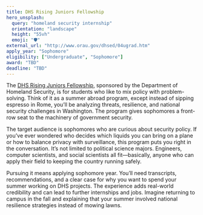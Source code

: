 ```yaml
---
title: DHS Rising Juniors Fellowship
hero_unsplash:
  query: "homeland security internship"
  orientation: "landscape"
  height: "55vh"
  emoji: "🛡️"
external_url: "http://www.orau.gov/dhsed/04ugrad.htm"
apply_year: "Sophomore"
eligibility: ["Undergraduate", "Sophomore"]
award: "TBD"
deadline: "TBD"
---
```

The [DHS Rising Juniors Fellowship](http://www.orau.gov/dhsed/04ugrad.htm), sponsored by the Department of Homeland Security, is for students who like to mix policy with problem-solving. Think of it as a summer abroad program, except instead of sipping espresso in Rome, you’ll be analyzing threats, resilience, and national security challenges in Washington. The program gives sophomores a front-row seat to the machinery of government security.

The target audience is sophomores who are curious about security policy. If you’ve ever wondered who decides which liquids you can bring on a plane or how to balance privacy with surveillance, this program puts you right in the conversation. It’s not limited to political science majors. Engineers, computer scientists, and social scientists all fit—basically, anyone who can apply their field to keeping the country running safely.

Pursuing it means applying sophomore year. You’ll need transcripts, recommendations, and a clear case for why you want to spend your summer working on DHS projects. The experience adds real-world credibility and can lead to further internships and jobs. Imagine returning to campus in the fall and explaining that your summer involved national resilience strategies instead of mowing lawns.